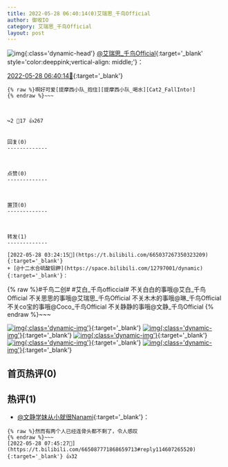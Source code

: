 ```yaml
---
title: 2022-05-28 06:40:14(0)艾瑞思_千鸟Official
author: 御坂IO
category: 艾瑞思_千鸟Official
layout: post
---
```


![img](/images/7e08840c56f251de28bdf766b647bd5fe9a5d50a.jpg){:class='dynamic-head'}
[@艾瑞思_千鸟Official](https://space.bilibili.com/1090010845/dynamic){:target='_blank' style='color:deeppink;vertical-align: middle;'}：

[2022-05-28 06:40:14🔗](https://t.bilibili.com/665087771868659713){:target='_blank'}

~~~
{% raw %}啊好可爱[提摩西小队_抱住][提摩西小队_喝水][Cat2_FallInto!]
{% endraw %}~~~



↪️2 💬17 👍267


回复(0)
-------------



点赞(0)
-------------



置顶(0)
-------------



转发(1)
-------------

[2022-05-28 03:24:15🔗](https://t.bilibili.com/665037267350323209){:target='_blank'}
+ [@十二水合硫酸铝鉀](https://space.bilibili.com/12797001/dynamic){:target='_blank'}：
~~~
{% raw %}#千鸟二创# #艾白_千鸟officcial#
不关白白的事哦@艾白_千鸟Official 
不关思思的事哦@艾瑞思_千鸟Official 
不关木木的事哦@琳_千鸟Official 
不关co宝的事哦@Coco_千鸟Official 
不关静静的事哦@文静_千鸟Official 
{% endraw %}~~~


[![img](/images/fe43c1c2170a3192f9a9701c7970df797307f13a.png){:class='dynamic-img'}](/images/fe43c1c2170a3192f9a9701c7970df797307f13a.png){:target='_blank'}
[![img](/images/4b6ab79c527a73191b883559dfdaed4f66f371fa.png){:class='dynamic-img'}](/images/4b6ab79c527a73191b883559dfdaed4f66f371fa.png){:target='_blank'}
[![img](/images/b4e1a848b422307b7b942021b40164a270a597bd.png){:class='dynamic-img'}](/images/b4e1a848b422307b7b942021b40164a270a597bd.png){:target='_blank'}
[![img](/images/b85f8176dd8c803e8cedb3f3f3a29c99396538da.png){:class='dynamic-img'}](/images/b85f8176dd8c803e8cedb3f3f3a29c99396538da.png){:target='_blank'}
[![img](/images/67b81c7053a7412dac0b35f62af081cd8810729e.png){:class='dynamic-img'}](/images/67b81c7053a7412dac0b35f62af081cd8810729e.png){:target='_blank'}




首页热评(0)
-------------



热评(1)
-------------

+ [@文静学妹从小就很Nanami](https://space.bilibili.com/12419203/dynamic){:target='_blank'}：
~~~
{% raw %}然而有两个人已经连骨头都不剩了，令人感叹
{% endraw %}~~~
[2022-05-28 07:45:27🔗](https://t.bilibili.com/665087771868659713#reply114607265520){:target='_blank'} 👍32


